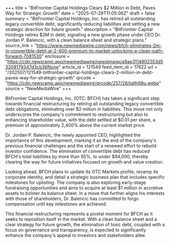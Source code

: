 +++
title = "BitFrontier Capital Holdings Clears $2 Million in Debt, Paves Way for Strategic Growth"
date = "2025-07-28T11:05:06Z"
draft = false
summary = "BitFrontier Capital Holdings, Inc. has retired all outstanding legacy convertible debt, significantly reducing liabilities and setting a new strategic direction for future growth."
description = "BitFrontier Capital Holdings retires $2M in debt, signaling a new growth phase under CEO Dr. Jordan P. Balencic, with a clean balance sheet and strategic plans."
source_link = "https://www.newmediawire.com/news/bfch-eliminates-2m-in-convertible-debt-at-2-400-premium-to-market-unlocking-a-clean-path-forward-7081530"
enclosure = "https://cdn.newsramp.app/newmediawire/newsimage/a9ae3114902353d53209179347d3cb36None"
article_id = 121549
feed_item_id = 17622
url = "/202507/121549-bitfrontier-capital-holdings-clears-2-million-in-debt-paves-way-for-strategic-growth"
qrcode = "https://cdn.newsramp.app/newmediawire/qrcode/257/28/tallh68u.webp"
source = "NewMediaWire"
+++

<p>BitFrontier Capital Holdings, Inc. (OTC: BFCH) has taken a significant step towards financial restructuring by retiring all outstanding legacy convertible debt obligations, eliminating over $2 million in liabilities. This move not only underscores the company's commitment to restructuring but also to enhancing shareholder value, with the debt settled at $0.01 per share, a premium of approximately 2,400% above the current market price.</p><p>Dr. Jordan P. Balencic, the newly appointed CEO, highlighted the importance of this development, marking it as the end of the company's previous financial challenges and the start of a renewed effort to rebuild investor confidence. The elimination of convertible debt has reduced BFCH's total liabilities by more than 95%, to under $94,000, thereby clearing the way for future initiatives focused on growth and value creation.</p><p>Looking ahead, BFCH plans to update its OTC Markets profile, revamp its corporate identity, and detail a strategic business plan that includes specific milestones for uplisting. The company is also exploring early-stage fundraising opportunities and aims to acquire at least $1 million in accretive assets to bolster its balance sheet. In a move that further aligns his interests with those of shareholders, Dr. Balencic has committed to forgo compensation until key milestones are achieved.</p><p>This financial restructuring represents a pivotal moment for BFCH as it seeks to reposition itself in the market. With a clean balance sheet and a clear strategy for future growth, the elimination of toxic debt, coupled with a focus on governance and transparency, is expected to significantly enhance the company's appeal to investors and stakeholders alike.</p>